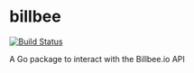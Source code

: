 # billbee

[![Build Status](https://travis-ci.com/m3tam3re/billbee.svg?branch=master)](https://travis-ci.com/m3tam3re/billbee)

A Go package to interact with the Billbee.io API
